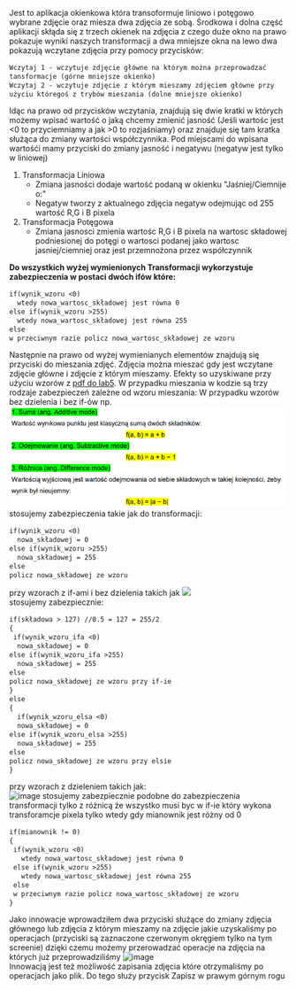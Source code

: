 Jest to aplikacja okienkowa która transoformuje liniowo i potęgowo wybrane zdjęcie oraz miesza dwa zdjęcia ze sobą. Środkowa i dolna część aplikacji skłąda się z trzech okienek na zdjęcia z czego duże okno na prawo pokazuje wyniki naszych transformacji a dwa mniejsze okna na lewo dwa pokazują wczytane zdjęcia przy pomocy przycisków:
```
Wczytaj 1 - wczytuje zdjęcie główne na którym można przeprowadzać tansformacje (górne mniejsze okienko)
Wczytaj 2 - wczytuje zdjęcie z którym mieszamy zdjęciem główne przy użyciu któregoś z trybów mieszania (dolne mniejsze okienko)
```
Idąc na prawo od przycisków wczytania, znajdują się dwie kratki w których możemy wpisać wartość o jaką chcemy zmienić jasność (Jeśli wartośc jest <0 to przyciemniamy a jak >0 to rozjaśniamy) oraz znajduje się tam kratka służąca do zmiany wartości współczynnika. Pod miejscami do wpisana wartośći mamy przyciski do zmiany jasność i negatywu (negatyw jest tylko w liniowej)
1. Transformacja Liniowa
   - Zmiana jasności dodaje wartość podaną w okienku "Jaśniej/Ciemnije o:"
   - Negatyw tworzy z aktualnego zdjęcia negatyw odejmując od 255 wartość R,G i B pixela 
2. Transformacja Potęgowa
   - Zmiana jasnosci zmienia wartośc R,G i B pixela na wartosc składowej podniesionej do potęgi o wartosci podanej jako wartosc jasniej/ciemniej oraz jest przemnożona przez współczynnik

**Do wszystkich wyżej wymienionych Transformacji wykorzystuje zabezpieczenia w postaci dwóch ifów które:**
 ```
 if(wynik_wzoru <0) 
   wtedy nowa_wartosc_składowej jest równa 0
 else if(wynik_wzoru >255)
   wtedy nowa_wartosc_składowej jest równa 255
 else
 w przeciwnym razie policz nowa_wartosc_składowej ze wzoru
 ```
Następnie na prawo od wyżej wymienianych elementów znajdują się przyciski do mieszania zdjęć. Zdjęcia można mieszać gdy jest wczytane zdjęcie główne i zdjęcie z którym mieszamy.
Efekty so uzyskiwane przy użyciu wzorów z [pdf do lab5](https://blackboard.uwb.edu.pl/bbcswebdav/pid-89131-dt-content-rid-562341_1/courses/A2020-420-IS1-2GRA-LAB3/lab_5.pdf). W przypadku mieszania w kodzie są trzy rodzaje zabezpieczeń zależne od wzoru mieszania:
W przypadku wzorów bez dzielenia i bez if-ów np.
![](https://github.com/Pietro55555/Grafika_i_komunikacja_SP/blob/main/transformacje/README_ss/mieszanie1.PNG)    
stosujemy zabezpieczenia takie jak do transformacji:
 ```
 if(wynik_wzoru <0) 
   nowa_składowej = 0
 else if(wynik_wzoru >255)
   nowa_składowej = 255
 else
 policz nowa_składowej ze wzoru
 ```
 przy wzorach z if-ami i bez dzielenia takich jak
 ![](https://user-images.githubusercontent.com/80325475/116687930-3c8dcc80-a9b6-11eb-9915-336f0b073c20.png)  
 stosujemy zabezpiecznie:
 ```
 if(składowa > 127) //0.5 = 127 = 255/2
 {
  if(wynik_wzoru_ifa <0) 
   nowa_składowej = 0
 else if(wynik_wzoru_ifa >255)
   nowa_składowej = 255
 else
 policz nowa_składowej ze wzoru przy if-ie
 }
 else
 {
   if(wynik_wzoru_elsa <0) 
   nowa_składowej = 0
 else if(wynik_wzoru_elsa >255)
   nowa_składowej = 255
 else
 policz nowa_składowej ze wzoru przy elsie
 }
 ```
przy wzorach z dzieleniem takich jak:  
![image](https://user-images.githubusercontent.com/80325475/116688851-92af3f80-a9b7-11eb-9afd-321c51d9ffc2.png)
stosujemy zabezpiecznie podobne do zabezpieczenia transformacji tylko z różnicą że wszystko musi byc w if-ie który wykona transforamcje pixela tylko wtedy gdy mianownik jest różny od 0
```
if(mianownik != 0)
{
 if(wynik_wzoru <0) 
   wtedy nowa_wartosc_składowej jest równa 0
 else if(wynik_wzoru >255)
   wtedy nowa_wartosc_składowej jest równa 255
 else
 w przeciwnym razie policz nowa_wartosc_składowej ze wzoru
}
```
Jako innowacje wprowadziłem dwa przyciski służące do zmiany zdjęcia głównego lub zdjęcia z którym mieszamy na zdjęcie jakie uzyskaliśmy po operacjach (przyciski są zaznaczone czerwonym okręgiem tylko na tym screenie) dzięki czemu możemy przerowadzać operacje na zdjęcia na których już przeprowadziliśmy
![image](https://user-images.githubusercontent.com/80325475/116689374-4fa19c00-a9b8-11eb-95ac-ff7b73230a28.png)  
Innowacją jest też możliwość zapisania zdjęcia które otrzymaliśmy po operacjach jako plik. Do tego służy przycisk Zapisz w prawym górnym rogu
